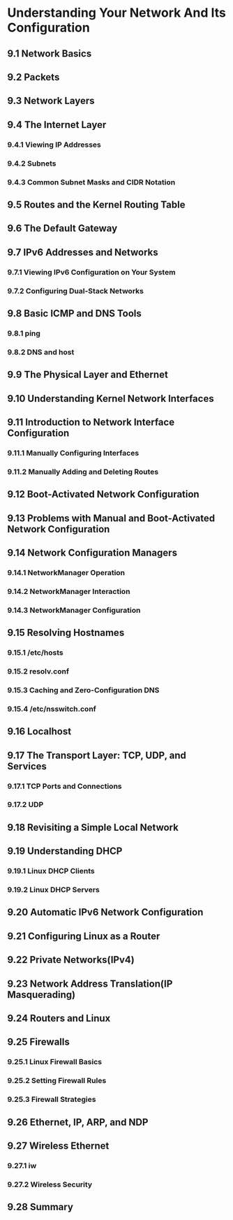 # Understanding Your Network And Its Configuration 

## 9.1 Network Basics

## 9.2 Packets

## 9.3 Network Layers

## 9.4 The Internet Layer

### 9.4.1 Viewing IP Addresses

### 9.4.2 Subnets

### 9.4.3 Common Subnet Masks and CIDR Notation

## 9.5 Routes and the Kernel Routing Table

## 9.6 The Default Gateway

## 9.7 IPv6 Addresses and Networks

### 9.7.1 Viewing IPv6 Configuration on Your System

### 9.7.2 Configuring Dual-Stack Networks

## 9.8 Basic ICMP and DNS Tools

### 9.8.1 ping

### 9.8.2 DNS and host

## 9.9 The Physical Layer and Ethernet

## 9.10 Understanding Kernel Network Interfaces

## 9.11 Introduction to Network Interface Configuration

### 9.11.1 Manually Configuring Interfaces

### 9.11.2 Manually Adding and Deleting Routes

## 9.12 Boot-Activated Network Configuration

## 9.13 Problems with Manual and Boot-Activated Network Configuration

## 9.14 Network Configuration Managers

### 9.14.1 NetworkManager Operation

### 9.14.2 NetworkManager Interaction

### 9.14.3 NetworkManager Configuration

## 9.15 Resolving Hostnames

### 9.15.1 /etc/hosts

### 9.15.2 resolv.conf

### 9.15.3 Caching and Zero-Configuration DNS

### 9.15.4 /etc/nsswitch.conf

## 9.16 Localhost

## 9.17 The Transport Layer: TCP, UDP, and Services

### 9.17.1 TCP Ports and Connections

### 9.17.2 UDP

## 9.18 Revisiting a Simple Local Network

## 9.19 Understanding DHCP

### 9.19.1 Linux DHCP Clients

### 9.19.2 Linux DHCP Servers

## 9.20 Automatic IPv6 Network Configuration

## 9.21 Configuring Linux as a Router

## 9.22 Private Networks(IPv4)

## 9.23 Network Address Translation(IP Masquerading)

## 9.24 Routers and Linux

## 9.25 Firewalls 

### 9.25.1 Linux Firewall Basics

### 9.25.2 Setting Firewall Rules

### 9.25.3 Firewall Strategies

## 9.26 Ethernet, IP, ARP, and NDP

## 9.27 Wireless Ethernet

### 9.27.1 iw

### 9.27.2 Wireless Security

## 9.28 Summary















